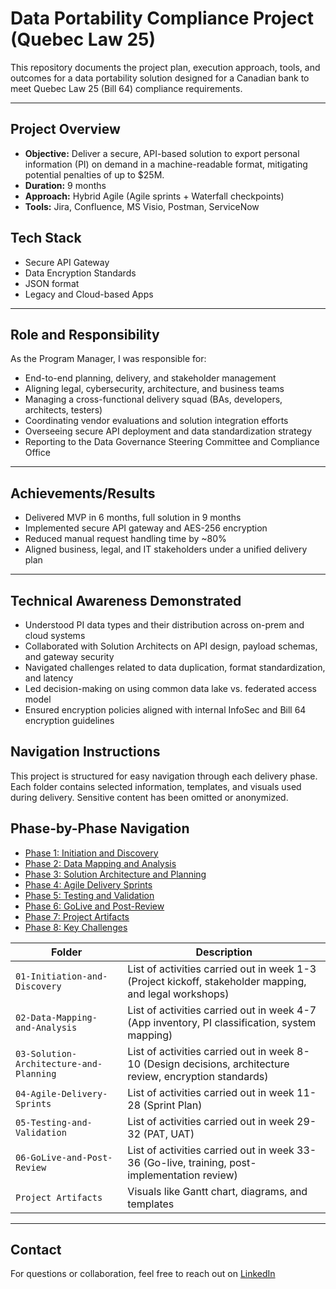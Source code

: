 # Data Portability Compliance Project (Quebec Law 25)

This repository documents the project plan, execution approach, tools, and outcomes for a data portability solution designed for a Canadian bank to meet Quebec Law 25 (Bill 64) compliance requirements.

---

## Project Overview

- **Objective:** Deliver a secure, API-based solution to export personal information (PI) on demand in a machine-readable format, mitigating potential penalties of up to $25M.
- **Duration:** 9 months
- **Approach:** Hybrid Agile (Agile sprints + Waterfall checkpoints)
- **Tools:** Jira, Confluence, MS Visio, Postman, ServiceNow

## Tech Stack

- Secure API Gateway
- Data Encryption Standards
- JSON format
- Legacy and Cloud-based Apps

---

## Role and Responsibility 
As the Program Manager, I was responsible for:
- End-to-end planning, delivery, and stakeholder management
- Aligning legal, cybersecurity, architecture, and business teams
- Managing a cross-functional delivery squad (BAs, developers, architects, testers)
- Coordinating vendor evaluations and solution integration efforts
- Overseeing secure API deployment and data standardization strategy
- Reporting to the Data Governance Steering Committee and Compliance Office

---

## Achievements/Results

- Delivered MVP in 6 months, full solution in 9 months
- Implemented secure API gateway and AES-256 encryption
- Reduced manual request handling time by ~80%
- Aligned business, legal, and IT stakeholders under a unified delivery plan

---

## Technical Awareness Demonstrated

- Understood PI data types and their distribution across on-prem and cloud systems
- Collaborated with Solution Architects on API design, payload schemas, and gateway security
- Navigated challenges related to data duplication, format standardization, and latency
- Led decision-making on using common data lake vs. federated access model
- Ensured encryption policies aligned with internal InfoSec and Bill 64 encryption guidelines

## Navigation Instructions 

This project is structured for easy navigation through each delivery phase. Each folder contains selected information, templates, and visuals used during delivery. Sensitive content has been omitted or anonymized.

## Phase-by-Phase Navigation

- [Phase 1: Initiation and Discovery](https://github.com/RiaK-24/Data-Portability-Project/blob/main/01-Initiation%20and%20Discovery/README.md)
- [Phase 2: Data Mapping and Analysis](https://github.com/RiaK-24/Data-Portability-Project/blob/main/02-Data-Mapping-and-Analysis/README.md)
- [Phase 3: Solution Architecture and Planning](https://github.com/RiaK-24/Data-Portability-Project/blob/main/03-Solution-Architecture-and-Planning/README.md)
- [Phase 4: Agile Delivery Sprints](https://github.com/RiaK-24/Data-Portability-Project/blob/main/04-Agile-Delivery-Sprints/README.md)
- [Phase 5: Testing and Validation](https://github.com/RiaK-24/Data-Portability-Project/blob/main/05-Testing-and-Validation/README.md)
- [Phase 6: GoLive and Post-Review](https://github.com/RiaK-24/Data-Portability-Project/blob/main/06-GoLive-and-Post-Review/README.md)
- [Phase 7: Project Artifacts](https://github.com/RiaK-24/Data-Portability-Project/blob/main/07-Project-Artifacts/README.md)
- [Phase 8: Key Challenges](https://github.com/RiaK-24/Data-Portability-Project/blob/main/08-Key-Challenges/README.md)

  

| Folder | Description |
|--------|-------------|
| `01-Initiation-and-Discovery` | List of activities carried out in week 1-3 (Project kickoff, stakeholder mapping, and legal workshops) |
| `02-Data-Mapping-and-Analysis` | List of activities carried out in week 4-7 (App inventory, PI classification, system mapping) |
| `03-Solution-Architecture-and-Planning` | List of activities carried out in week 8-10 (Design decisions, architecture review, encryption standards) |
| `04-Agile-Delivery-Sprints` | List of activities carried out in week 11-28 (Sprint Plan) |
| `05-Testing-and-Validation` | List of activities carried out in week 29-32 (PAT, UAT) |
| `06-GoLive-and-Post-Review` | List of activities carried out in week 33-36 (Go-live, training, post-implementation review) |
| `Project Artifacts` | Visuals like Gantt chart, diagrams, and templates |

---

## Contact

For questions or collaboration, feel free to reach out on [LinkedIn](https://linkedin.com/in/ppa808) 
